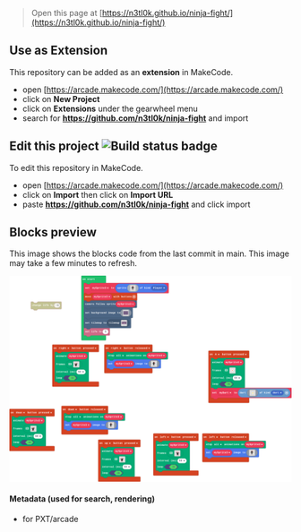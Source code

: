  


> Open this page at [https://n3tl0k.github.io/ninja-fight/](https://n3tl0k.github.io/ninja-fight/)

## Use as Extension

This repository can be added as an **extension** in MakeCode.

* open [https://arcade.makecode.com/](https://arcade.makecode.com/)
* click on **New Project**
* click on **Extensions** under the gearwheel menu
* search for **https://github.com/n3tl0k/ninja-fight** and import

## Edit this project ![Build status badge](https://github.com/n3tl0k/ninja-fight/workflows/MakeCode/badge.svg)

To edit this repository in MakeCode.

* open [https://arcade.makecode.com/](https://arcade.makecode.com/)
* click on **Import** then click on **Import URL**
* paste **https://github.com/n3tl0k/ninja-fight** and click import

## Blocks preview

This image shows the blocks code from the last commit in main.
This image may take a few minutes to refresh.

![A rendered view of the blocks](https://github.com/n3tl0k/ninja-fight/raw/main/.github/makecode/blocks.png)

#### Metadata (used for search, rendering)

* for PXT/arcade
<script src="https://makecode.com/gh-pages-embed.js"></script><script>makeCodeRender("{{ site.makecode.home_url }}", "{{ site.github.owner_name }}/{{ site.github.repository_name }}");</script>

